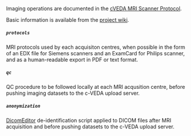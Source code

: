 Imaging operations are documented in the [cVEDA MRI Scanner Protocol](https://cveda.org/standard-operating-procedures/).

Basic information is available from the [project wiki](https://github.com/cveda/cveda_mri/wiki).

##### `protocols`

MRI protocols used by each acquisiton centres, when possible in the form of an EDX file for Siemens
scanners and an ExamCard for Philips scanner, and as a human-readable export in PDF or text format.

##### `qc`

QC procedure to be followed locally at each MRI acqusition centre, before pushing imaging datasets
to the c-VEDA upload server.

##### `anonymization`

[DicomEditor](http://mircwiki.rsna.org/index.php?title=DicomEditor) de-identification script applied
to DICOM files after MRI acquisition and before pushing datasets to the c-VEDA upload server.
